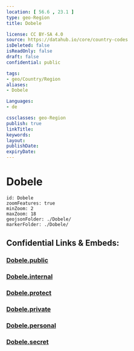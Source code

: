 ```yaml
---
location: [ 56.6 , 23.1 ] 
type: geo-Region
title: Dobele

license: CC BY-SA 4.0
source: https://datahub.io/core/country-codes
isDeleted: false
isReadOnly: false
draft: false
confidential: public

tags:
- geo/Country/Region
aliases:
- Dobele

Languages:
- de

cssclasses: geo-Region
publish: true
linkTitle: 
keywords: 
layout: 
publishDate: 
expiryDate: 
---
```


# Dobele

```leaflet
id: Dobele
zoomFeatures: true 
minZoom: 2 
maxZoom: 18
geojsonFolder: ./Dobele/
markerFolder: ./Dobele/
```


## Confidential Links & Embeds: 

### [Dobele.public](/_public/\Earth\Continent\Europe\Europe~North\Latvia\Regions~Latvia\Zemgale\counties~ZemgaleDobele.public.md) 

### [Dobele.internal](/_internal/\Earth\Continent\Europe\Europe~North\Latvia\Regions~Latvia\Zemgale\counties~ZemgaleDobele.internal.md) 

### [Dobele.protect](/_protect/\Earth\Continent\Europe\Europe~North\Latvia\Regions~Latvia\Zemgale\counties~ZemgaleDobele.protect.md) 

### [Dobele.private](/_private/\Earth\Continent\Europe\Europe~North\Latvia\Regions~Latvia\Zemgale\counties~ZemgaleDobele.private.md) 

### [Dobele.personal](/_personal/\Earth\Continent\Europe\Europe~North\Latvia\Regions~Latvia\Zemgale\counties~ZemgaleDobele.personal.md) 

### [Dobele.secret](/_secret/\Earth\Continent\Europe\Europe~North\Latvia\Regions~Latvia\Zemgale\counties~ZemgaleDobele.secret.md)

